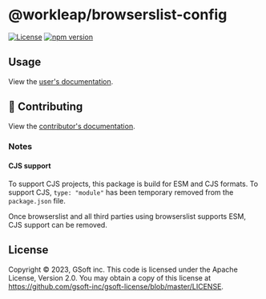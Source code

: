 # @workleap/browserslist-config

[![License](https://img.shields.io/badge/License-Apache_2.0-blue.svg)](../../LICENSE)
[![npm version](https://img.shields.io/npm/v/@workleap/browserslist-config)](https://www.npmjs.com/package/@workleap/browserslist-config)

## Usage

View the [user's documentation](https://gsoft-inc.github.io/wl-web-configs/).

## 🤝 Contributing

View the [contributor's documentation](../../CONTRIBUTING.md).

### Notes

#### CJS support

To support CJS projects, this package is build for ESM and CJS formats. To support CJS, `type: "module"` has been temporary removed from the `package.json` file.

Once browserslist and all third parties using browserslist supports ESM, CJS support can be removed.

## License

Copyright © 2023, GSoft inc. This code is licensed under the Apache License, Version 2.0. You may obtain a copy of this license at https://github.com/gsoft-inc/gsoft-license/blob/master/LICENSE.
